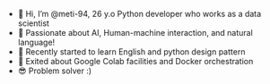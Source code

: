 - 👋 Hi, I’m @meti-94, 26 y.o Python developer who works as a data scientist
- 👀 Passionate about AI, Human-machine interaction, and natural language!
- 🌱 Recently started to learn English and python design pattern
- 💞️ Exited about Google Colab facilities and Docker orchestration
- 😎 Problem solver :)

